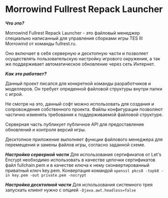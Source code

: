 # Morrowind Fullrest Repack Launcher

***Что это?***

Morrowind Fullrest Repack Launcher - это файловый менеджер специально написанный для управления сборками игры TES III
Morrowind от команды fullrest.ru.

Оно включает в себя серверную и десктопную части и позволяет осуществлять пользовательскую настройку игрового окружения,
а так же поддерживает автоматическое обновление через сеть Интернет.

***Как это работает?***

Данный проект писался для конкретной команды разработчиков и моделлеров. Он требует опреденной файловой структуры внутри
папки с игрой.

Не смотря на это, данный софт можно использовать для создания и сопровождения собственного проекта. Файлы конфигурации
позволяют частично изменять требования к поддерживаемой файловой структуре.

Серверная часть публикует публичное API для предоставление обновлений и контроля версий игры.

Десктопное приложение выполняет функции файлового менеджера для перемещения и замены файлов игры, согласно заданной
схеме.

***Настройка серверной части***
Для использования сертификатов от Let's Encrypt необходимо использовать в качестве цепочки сертификатов файл
fullchain.pem и в качестве ключа к нему сконвертированный приватный ключ key.pem. Конвертация
командой `openssl pkcs8 -topk8 -in key.pem -out private.pem -nocrypt`

***Настройка десктопной части***
Для использования системного трея запускать клиент нужно с опцией `-Djava.awt.headless=false`